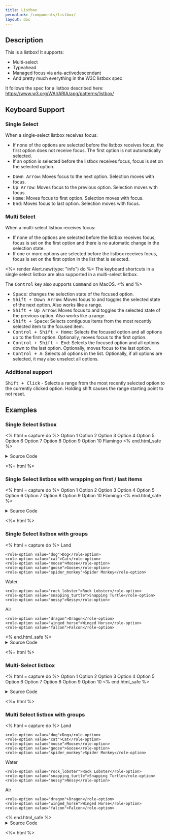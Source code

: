 ```yaml
---
title: Listbox
permalink: /components/listbox/
layout: doc
---
```


## Description

This is a listbox! It supports:

- Multi-select
- Typeahead
- Managed focus via aria-activedescendant
- And pretty much everything in the W3C listbox spec

It follows the spec for a listbox described here: <https://www.w3.org/WAI/ARIA/apg/patterns/listbox/>

## Keyboard Support

### Single Select

When a single-select listbox receives focus:

- If none of the options are selected before the listbox receives focus, the first option does not receive focus. The first option is not automatically selected.
- If an option is selected before the listbox receives focus, focus is set on the selected option.

<sl-divider></sl-divider>

- <kbd>Down Arrow</kbd>: Moves focus to the next option. Selection moves with focus.
- <kbd>Up Arrow</kbd>: Moves focus to the previous option. Selection moves with focus.
- <kbd>Home</kbd>: Moves focus to first option. Selection moves with focus.
- <kbd>End</kbd>: Moves focus to last option. Selection moves with focus.

### Multi Select

When a multi-select listbox receives focus:

- If none of the options are selected before the listbox receives focus, focus is set on the first option and there is no automatic change in the selection state.
- If one or more options are selected before the listbox receives focus, focus is set on the first option in the list that is selected.

<%= render Alert.new(type: "info") do %>
  The keyboard shortcuts in a single select listbox are also supported in a multi-select listbox.

  The <kbd>Control</kbd> key also supports <kbd>Command</kbd> on MacOS.
<% end %>

- <kbd>Space</kbd>: changes the selection state of the focused option.
- <kbd>Shift + Down Arrow</kbd>: Moves focus to and toggles the selected state of the next option. Also works like a range.
- <kbd>Shift + Up Arrow</kbd>: Moves focus to and toggles the selected state of the previous option. Also works like a range.
- <kbd>Shift + Space</kbd>: Selects contiguous items from the most recently selected item to the focused item.
- <kbd>Control + Shift + Home</kbd>: Selects the focused option and all options up to the first option. Optionally, moves focus to the first option.
- <kbd>Control + Shift + End</kbd>: Selects the focused option and all options down to the last option. Optionally, moves focus to the last option.
- <kbd>Control + A</kbd>: Selects all options in the list. Optionally, if all options are selected, it may also unselect all options.

### Additional support

<kbd>Shift + Click</kbd> - Selects a range from the most recently selected option to the currently clicked option. Holding shift causes the range starting point to not reset.

## Examples

### Single Select listbox

<% html = capture do %>
<role-listbox style="height: 200px">
  <role-option value="1">Option 1</role-option>
  <role-option value="2">Option 2</role-option>
  <role-option value="3">Option 3</role-option>
  <role-option value="4">Option 4</role-option>
  <role-option value="5">Option 5</role-option>
  <role-option value="6">Option 6</role-option>
  <role-option value="7">Option 7</role-option>
  <role-option value="8">Option 8</role-option>
  <role-option value="9">Option 9</role-option>
  <role-option value="10">Option 10</role-option>
  <role-option value="Flamingo">Flamingo</role-option>
</role-listbox>
<% end.html_safe %>

<details>
  <summary>Source Code</summary>

<%= markdownify do %>
```html
<%= html %>
```
<% end %>

</details>

<%= html %>

### Single Select listbox with wrapping on first / last items

<% html = capture do %>
<role-listbox wrap-selection style="height: 200px">
  <role-option value="1">Option 1</role-option>
  <role-option value="2">Option 2</role-option>
  <role-option value="3">Option 3</role-option>
  <role-option value="4">Option 4</role-option>
  <role-option value="5">Option 5</role-option>
  <role-option value="6">Option 6</role-option>
  <role-option value="7">Option 7</role-option>
  <role-option value="8">Option 8</role-option>
  <role-option value="9">Option 9</role-option>
  <role-option value="10">Option 10</role-option>
  <role-option value="Flamingo">Flamingo</role-option>
</role-listbox>
<% end.html_safe %>

<details>
  <summary>Source Code</summary>

<%= markdownify do %>
```html
<%= html %>
```
<% end %>

</details>

<%= html %>


### Single Select listbox with groups

<% html = capture do %>
<role-listbox style="height: 200px">
  <role-option-group>
    <span slot="label">Land</span>

    <role-option value="dog">Dog</role-option>
    <role-option value="cat">Cat</role-option>
    <role-option value="moose">Moose</role-option>
    <role-option value="goose">Goose</role-option>
    <role-option value="spider_monkey">Spider Monkey</role-option>
  </role-option-group>

  <role-option-group>
    <span slot="label">Water</span>

    <role-option value="rock_lobster">Rock Lobster</role-option>
    <role-option value="snapping_turtle">Snapping Turtle</role-option>
    <role-option value="nessy">Nessy</role-option>
  </role-option-group>

  <role-option-group>
    <span slot="label">Air</span>

    <role-option value="dragon">Dragon</role-option>
    <role-option value="winged_horse">Winged Horse</role-option>
    <role-option value="falcon">Falcon</role-option>
  </role-option-group>
</role-listbox>
<% end.html_safe %>

<details>
  <summary>Source Code</summary>

<%= markdownify do %>
```html
<%= html %>
```
<% end %>

</details>

<%= html %>

### Multi-Select listbox

<% html = capture do %>
<role-listbox multi-select style="height: 200px">
  <role-option value="1">Option 1</role-option>
  <role-option value="2">Option 2</role-option>
  <role-option value="3">Option 3</role-option>
  <role-option value="4">Option 4</role-option>
  <role-option value="5">Option 5</role-option>
  <role-option value="6">Option 6</role-option>
  <role-option value="7">Option 7</role-option>
  <role-option value="8">Option 8</role-option>
  <role-option value="9">Option 9</role-option>
  <role-option value="10">Option 10</role-option>
</role-listbox>
<% end.html_safe %>

<details>
  <summary>Source Code</summary>

<%= markdownify do %>
```html
<%= html %>
```
<% end %>

</details>

<%= html %>

### Multi Select listbox with groups

<% html = capture do %>
<role-listbox multi-select style="height: 200px">
  <role-option-group>
    <span slot="label">Land</span>

    <role-option value="dog">Dog</role-option>
    <role-option value="cat">Cat</role-option>
    <role-option value="moose">Moose</role-option>
    <role-option value="goose">Goose</role-option>
    <role-option value="spider_monkey">Spider Monkey</role-option>
  </role-option-group>

  <role-option-group>
    <span slot="label">Water</span>

    <role-option value="rock_lobster">Rock Lobster</role-option>
    <role-option value="snapping_turtle">Snapping Turtle</role-option>
    <role-option value="nessy">Nessy</role-option>
  </role-option-group>

  <role-option-group>
    <span slot="label">Air</span>

    <role-option value="dragon">Dragon</role-option>
    <role-option value="winged_horse">Winged Horse</role-option>
    <role-option value="falcon">Falcon</role-option>
  </role-option-group>
</role-listbox>
<% end.html_safe %>

<details>
  <summary>Source Code</summary>

<%= markdownify do %>
```html
<%= html %>
```
<% end %>

</details>

<%= html %>
